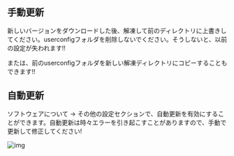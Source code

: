 ## 手動更新

新しいバージョンをダウンロードした後、解凍して前のディレクトリに上書きしてください。userconfigフォルダを削除しないでください。そうしないと、以前の設定が失われます!!

または、前のuserconfigフォルダを新しい解凍ディレクトリにコピーすることもできます!!

## 自動更新

ソフトウェアについて -> その他の設定セクションで、自動更新を有効にすることができます。自動更新は時々エラーを引き起こすことがありますので、手動で更新して修正してください!

![img](https://image.lunatranslator.org/zh/update.png)
